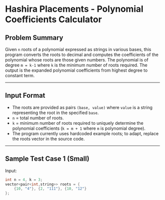 # Hashira Placements - Polynomial Coefficients Calculator

## Problem Summary
Given `n` roots of a polynomial expressed as strings in various bases, this program converts the roots to decimal and computes the coefficients of the polynomial whose roots are those given numbers. The polynomial is of degree `m = k-1` where `k` is the minimum number of roots required. The output is the expanded polynomial coefficients from highest degree to constant term.

---

## Input Format
- The roots are provided as pairs `(base, value)` where `value` is a string representing the root in the specified `base`.
- `n` = total number of roots.
- `k` = minimum number of roots required to uniquely determine the polynomial coefficients (`k = m + 1` where `m` is polynomial degree).
- The program currently uses hardcoded example roots; to adapt, replace the roots vector in the source code.

---

## Sample Test Case 1 (Small)

Input:
```cpp
int n = 4, k = 3;
vector<pair<int,string>> roots = {
    {10, "4"}, {2, "111"}, {10, "12"}
};

